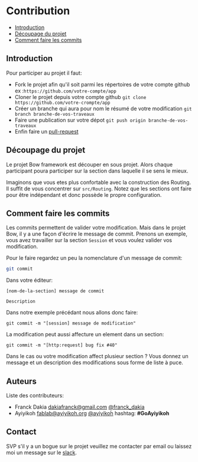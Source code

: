 # Contribution

- [Introduction](#introduction)
- [Découpage du projet](#découpage-du-projet)
- [Comment faire les commits](#comment-faire-les-commits)

## Introduction

Pour participer au projet il faut:

- Fork le projet afin qu'il soit parmi les répertoires de votre compte github ex :`https://github.com/votre-compte/app`
- Cloner le projet depuis votre compte github `git clone https://github.com/votre-crompte/app`
- Créer un branche qui aura pour nom le résumé de votre modification `git branch branche-de-vos-traveaux`
- Faire une publication sur votre dépot `git push origin branche-de-vos-traveaux`
- Enfin faire un [pull-request](https://www.thinkful.com/learn/github-pull-request-tutorial/Keep-Tabs-on-the-Project#Time-to-Submit-Your-First-PR)


## Découpage du projet

Le projet Bow framework est découper en sous projet. Alors chaque participant poura participer sur la section dans laquelle il se sens le mieux.

Imaginons que vous etes plus confortable avec la construction des Routing. Il suffit de vous concentrer sur `src/Routing`. Notez que les sections ont faire pour être indépendant et donc possède le propre configuration.

## Comment faire les commits

Les commits permettent de valider votre modification. Mais dans le projet Bow, il y a une façon d'écrire le message de commit. Prenons un exemple, vous avez travailler sur la section `Session` et vous voulez valider vos modification.

Pour le faire regardez un peu la nomenclature d'un message de commit:

```sh
git commit
```

Dans votre éditeur:

```
[nom-de-la-section] message de commit

Description
```

Dans notre exemple précédant nous allons donc faire:

```
git commit -m "[session] message de modification"
```

La modification peut aussi affecture un element dans un section:

```
git commit -m "[http:request] bug fix #40"
```

Dans le cas ou votre modification affect plusieur section ? Vous donnez un message et un description des modifications sous forme de liste à puce.

## Auteurs

Liste des contributeurs:

- Franck Dakia <dakiafranck@gmail.com> [@franck_dakia](https://twitter.com/franck_dakia)
- Ayiyikoh <fablab@ayiyikoh.org> [@ayiyikoh](https://twitter.com/ayiyikoh) hashtag: __#GoAyiyikoh__

## Contact

SVP s'il y a un bogue sur le projet veuillez me contacter par email ou laissez moi un message sur le [slack](https://bowphp.slack.com).